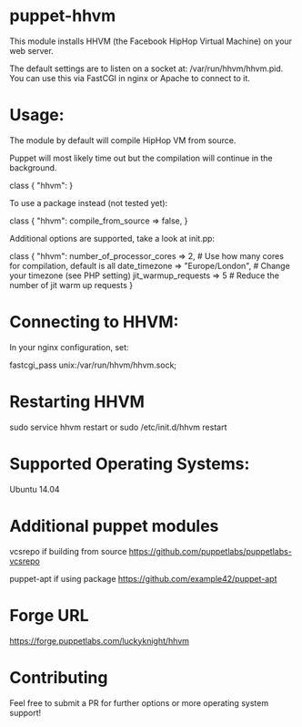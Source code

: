 puppet-hhvm
===========

This module installs HHVM (the Facebook HipHop Virtual Machine) on your web server.

The default settings are to listen on a socket at: /var/run/hhvm/hhvm.pid. You can use this via FastCGI in nginx or Apache to connect to it.

Usage:
======

The module by default will compile HipHop VM from source.

Puppet will most likely time out but the compilation will continue in the background.

class { "hhvm": }

To use a package instead (not tested yet):

class { "hhvm": 
	compile_from_source => false,
}

Additional options are supported, take a look at init.pp:

class { "hhvm": 
	number_of_processor_cores => 2, # Use how many cores for compilation, default is all
	date_timezone => "Europe/London", # Change your timezone (see PHP setting)
	jit_warmup_requests => 5 # Reduce the number of jit warm up requests
}

Connecting to HHVM:
===================

In your nginx configuration, set:

fastcgi_pass   unix:/var/run/hhvm/hhvm.sock;

Restarting HHVM
===============

sudo service hhvm restart or sudo /etc/init.d/hhvm restart

Supported Operating Systems:
============================

Ubuntu 14.04

Additional puppet modules
=========================

vcsrepo if building from source
https://github.com/puppetlabs/puppetlabs-vcsrepo

puppet-apt if using package
https://github.com/example42/puppet-apt

Forge URL
=========

https://forge.puppetlabs.com/luckyknight/hhvm

Contributing
============

Feel free to submit a PR for further options or more operating system support!
